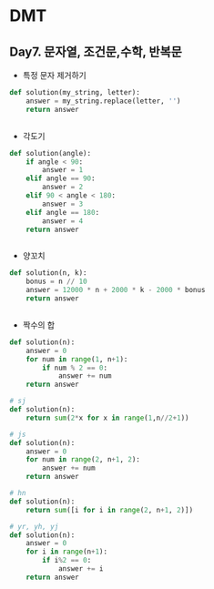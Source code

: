 # DMT
## Day7. 문자열, 조건문,수학, 반복문
-  특정 문자 제거하기
```python
def solution(my_string, letter):
    answer = my_string.replace(letter, '')
    return answer
```

```java

```

-  각도기
```python
def solution(angle):
    if angle < 90:
        answer = 1
    elif angle == 90:
        answer = 2
    elif 90 < angle < 180:
        answer = 3
    elif angle == 180:
        answer = 4
    return answer
```

```java

```

-  양꼬치
```python
def solution(n, k):
    bonus = n // 10
    answer = 12000 * n + 2000 * k - 2000 * bonus
    return answer
```

```java

```

-  짝수의 합
```python
def solution(n):
    answer = 0
    for num in range(1, n+1):
        if num % 2 == 0:
            answer += num
    return answer

# sj
def solution(n):
    return sum(2*x for x in range(1,n//2+1))

# js
def solution(n):
    answer = 0
    for num in range(2, n+1, 2):
        answer += num
    return answer

# hn
def solution(n):
    return sum([i for i in range(2, n+1, 2)])

# yr, yh, yj
def solution(n):
    answer = 0
    for i in range(n+1):
        if i%2 == 0:
            answer += i
    return answer

```

```java

```

